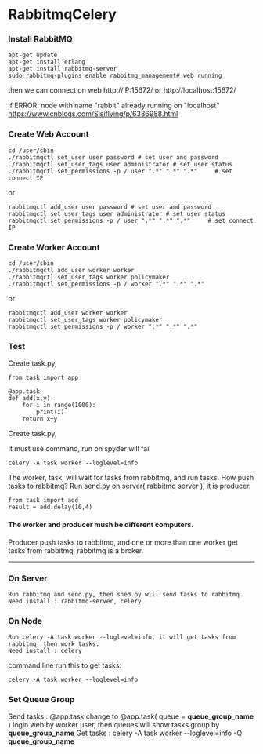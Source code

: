 # RabbitmqCelery

### Install RabbitMQ
    apt-get update 
    apt-get install erlang
    apt-get install rabbitmq-server
    sudo rabbitmq-plugins enable rabbitmq_management# web running
    
then we can connect on web
http://IP:15672/  or http://localhost:15672/  

if ERROR: node with name "rabbit" already running on "localhost"
https://www.cnblogs.com/Sisiflying/p/6386988.html 

### Create Web Account

    cd /user/sbin
    ./rabbitmqctl set_user user password # set user and password
    ./rabbitmqctl set_user_tags user administrator # set user status
    ./rabbitmqctl set_permissions -p / user ".*" ".*" ".*"     # set connect IP
or

    rabbitmqctl add_user user password # set user and password
    rabbitmqctl set_user_tags user administrator # set user status
    rabbitmqctl set_permissions -p / user ".*" ".*" ".*"     # set connect IP

### Create Worker Account

    cd /user/sbin
    ./rabbitmqctl add_user worker worker
    ./rabbitmqctl set_user_tags worker policymaker
    ./rabbitmqctl set_permissions -p / worker ".*" ".*" ".*"   
or

    rabbitmqctl add_user worker worker
    rabbitmqctl set_user_tags worker policymaker
    rabbitmqctl set_permissions -p / worker ".*" ".*" ".*"   

### Test
Create task.py, 

    from task import app

    @app.task
    def add(x,y):
        for i in range(1000):
            print(i)
        return x+y

Create task.py, 


It must use command, run on spyder will fail

    celery -A task worker --loglevel=info
The worker, task, will wait for tasks from rabbitmq, and run tasks.
How push tasks to rabbitmq? 
Run send.py on server( rabbitmq server ), it is producer.

    from task import add
    result = add.delay(10,4)
#### The worker and producer mush be different computers. 
Producer push tasks to rabbitmq, and one or more than one worker get tasks from rabbitmq, rabbitmq is a broker.

--------------------------------------------------------------------------------
### On Server 
    Run rabbitmq and send.py, then sned.py will send tasks to rabbitmq.
    Need install : rabbitmq-server, celery
<!--crontab : git clone url, python3 job-->

### On Node 
    Run celery -A task worker --loglevel=info, it will get tasks from rabbitmq, then work tasks.
    Need install : celery
<!--crontab : git clone url
vim /etc/rc.local # it will run on boot-->
command line run this to get tasks: 

    celery -A task worker --loglevel=info 

### Set Queue Group
Send tasks : @app.task change to @app.task( queue = **queue_group_name** )
login web by worker user, then queues will show tasks group by **queue_group_name**
Get tasks : celery -A task worker --loglevel=info -Q **queue_group_name** 



<!--Set Watch
pip install watchdog

watchmedo auto-restart -- celery -A task worker --loglevel=info -Q add,add2,class-->

